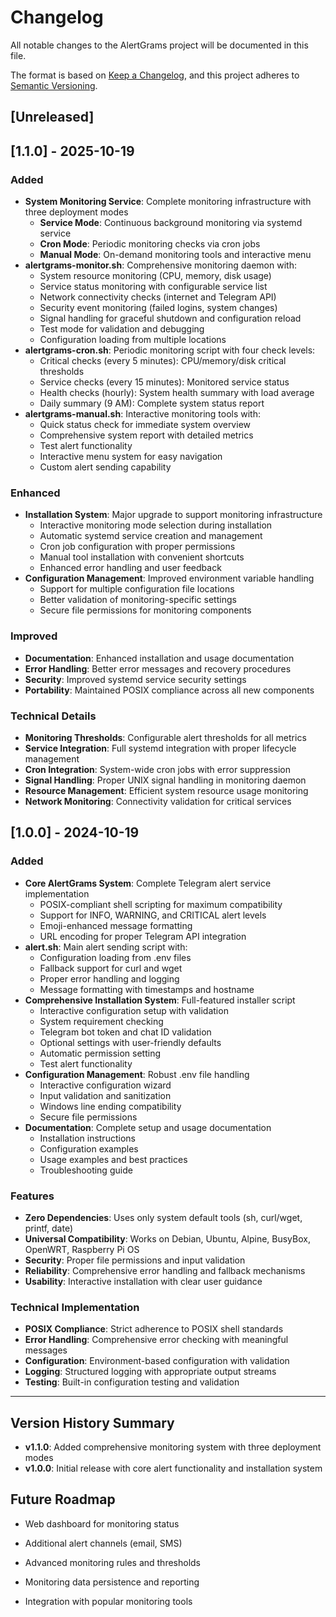 # Changelog

All notable changes to the AlertGrams project will be documented in this file.

The format is based on [Keep a Changelog](https://keepachangelog.com/en/1.0.0/),
and this project adheres to [Semantic Versioning](https://semver.org/spec/v2.0.0.html).

## [Unreleased]

## [1.1.0] - 2025-10-19

### Added
- **System Monitoring Service**: Complete monitoring infrastructure with three deployment modes
  - **Service Mode**: Continuous background monitoring via systemd service
  - **Cron Mode**: Periodic monitoring checks via cron jobs
  - **Manual Mode**: On-demand monitoring tools and interactive menu
- **alertgrams-monitor.sh**: Comprehensive monitoring daemon with:
  - System resource monitoring (CPU, memory, disk usage)
  - Service status monitoring with configurable service list
  - Network connectivity checks (internet and Telegram API)
  - Security event monitoring (failed logins, system changes)
  - Signal handling for graceful shutdown and configuration reload
  - Test mode for validation and debugging
  - Configuration loading from multiple locations
- **alertgrams-cron.sh**: Periodic monitoring script with four check levels:
  - Critical checks (every 5 minutes): CPU/memory/disk critical thresholds
  - Service checks (every 15 minutes): Monitored service status
  - Health checks (hourly): System health summary with load average
  - Daily summary (9 AM): Complete system status report
- **alertgrams-manual.sh**: Interactive monitoring tools with:
  - Quick status check for immediate system overview
  - Comprehensive system report with detailed metrics
  - Test alert functionality
  - Interactive menu system for easy navigation
  - Custom alert sending capability

### Enhanced
- **Installation System**: Major upgrade to support monitoring infrastructure
  - Interactive monitoring mode selection during installation
  - Automatic systemd service creation and management
  - Cron job configuration with proper permissions
  - Manual tool installation with convenient shortcuts
  - Enhanced error handling and user feedback
- **Configuration Management**: Improved environment variable handling
  - Support for multiple configuration file locations
  - Better validation of monitoring-specific settings
  - Secure file permissions for monitoring components

### Improved
- **Documentation**: Enhanced installation and usage documentation
- **Error Handling**: Better error messages and recovery procedures
- **Security**: Improved systemd service security settings
- **Portability**: Maintained POSIX compliance across all new components

### Technical Details
- **Monitoring Thresholds**: Configurable alert thresholds for all metrics
- **Service Integration**: Full systemd integration with proper lifecycle management
- **Cron Integration**: System-wide cron jobs with error suppression
- **Signal Handling**: Proper UNIX signal handling in monitoring daemon
- **Resource Management**: Efficient system resource usage monitoring
- **Network Monitoring**: Connectivity validation for critical services

## [1.0.0] - 2024-10-19

### Added
- **Core AlertGrams System**: Complete Telegram alert service implementation
  - POSIX-compliant shell scripting for maximum compatibility
  - Support for INFO, WARNING, and CRITICAL alert levels
  - Emoji-enhanced message formatting
  - URL encoding for proper Telegram API integration
- **alert.sh**: Main alert sending script with:
  - Configuration loading from .env files
  - Fallback support for curl and wget
  - Proper error handling and logging
  - Message formatting with timestamps and hostname
- **Comprehensive Installation System**: Full-featured installer script
  - Interactive configuration setup with validation
  - System requirement checking
  - Telegram bot token and chat ID validation
  - Optional settings with user-friendly defaults
  - Automatic permission setting
  - Test alert functionality
- **Configuration Management**: Robust .env file handling
  - Interactive configuration wizard
  - Input validation and sanitization
  - Windows line ending compatibility
  - Secure file permissions
- **Documentation**: Complete setup and usage documentation
  - Installation instructions
  - Configuration examples
  - Usage examples and best practices
  - Troubleshooting guide

### Features
- **Zero Dependencies**: Uses only system default tools (sh, curl/wget, printf, date)
- **Universal Compatibility**: Works on Debian, Ubuntu, Alpine, BusyBox, OpenWRT, Raspberry Pi OS
- **Security**: Proper file permissions and input validation
- **Reliability**: Comprehensive error handling and fallback mechanisms
- **Usability**: Interactive installation with clear user guidance

### Technical Implementation
- **POSIX Compliance**: Strict adherence to POSIX shell standards
- **Error Handling**: Comprehensive error checking with meaningful messages
- **Configuration**: Environment-based configuration with validation
- **Logging**: Structured logging with appropriate output streams
- **Testing**: Built-in configuration testing and validation

---

## Version History Summary

- **v1.1.0**: Added comprehensive monitoring system with three deployment modes
- **v1.0.0**: Initial release with core alert functionality and installation system

## Future Roadmap

- Web dashboard for monitoring status
- Additional alert channels (email, SMS)
- Advanced monitoring rules and thresholds
- Monitoring data persistence and reporting

- Integration with popular monitoring tools
